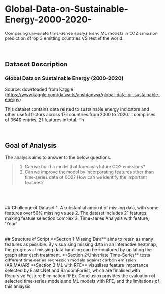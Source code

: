 # Global-Data-on-Sustainable-Energy-2000-2020-
Comparing univariate time-series analysis and ML models in CO2 emission prediction of top 3 emitting countries VS rest of the world.
<br>
<br>
<br>
## Dataset Description
### Global Data on Sustainable Energy (2000-2020)
Source: downloaded from Kaggle (https://www.kaggle.com/datasets/anshtanwar/global-data-on-sustainable-energy)

This dataset contains data related to sustainable energy indicators and other useful factors across 176 countries from 2000 to 2020. 
It comprises of 3649 entries, 21 features in total. Th
<br>
<br>
<br>
## Goal of Analysis
The analysis aims to answer to the below questions.

>1. Can we build a model that forecasts future CO2 emissions?
>2. Can we improve the model by incorporating features other than time-series data of CO2? How can we identify the important features?
<br>
<br>
<br>
## Challenge of Dataset
1. A substantial amount of missing data, with some features over 50% missing values
2. The dataset includes 21 features, making feature selection complex
3. Time-series Analysis with feature, 'Year'
<br>
<br>
<br>
## Structure of Script
**Section 1:Missing Data** aims to retain as many features as possible. By visualising missing data in an interactive heatmap, the progress of missing data handling can be monitored by updating the graph after each treatment.
**Section 2:Univariate Time-Series** tests different time-series regression models against carbon emission (ARIMA/AR)
**Section 3:ML with RFE** visualises feature importance selected by ElasticNet and RandomForest, which are finalised with Recursive Feature Elimination(RFE).
Conclusion provides the evaluation of selected time-series models and ML models with RFE, and the limitations of this anlaysis
